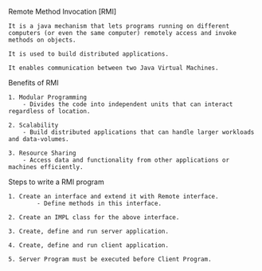 Remote Method Invocation [RMI]

    It is a java mechanism that lets programs running on different computers (or even the same computer) remotely access and invoke methods on objects.

    It is used to build distributed applications.

    It enables communication between two Java Virtual Machines.

Benefits of RMI

    1. Modular Programming
        - Divides the code into independent units that can interact regardless of location.

    2. Scalability
        - Build distributed applications that can handle larger workloads and data-volumes.
    
    3. Resource Sharing
        - Access data and functionality from other applications or machines efficiently.

Steps to write a RMI program

    1. Create an interface and extend it with Remote interface.
            - Define methods in this interface.
    
    2. Create an IMPL class for the above interface.

    3. Create, define and run server application.

    4. Create, define and run client application.

    5. Server Program must be executed before Client Program.